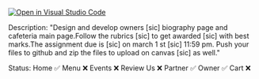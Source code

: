 [![Open in Visual Studio Code](https://classroom.github.com/assets/open-in-vscode-718a45dd9cf7e7f842a935f5ebbe5719a5e09af4491e668f4dbf3b35d5cca122.svg)](https://classroom.github.com/online_ide?assignment_repo_id=13981512&assignment_repo_type=AssignmentRepo)

Description:
"Design and develop owners [sic] biography page and cafeteria main page.Follow the rubrics [sic] to get awarded [sic] with best marks.The assignment due is [sic] on march 1 st [sic] 11:59 pm.
Push your files to github and zip the files to upload on canvas [sic] as well."


Status:
Home ✅
Menu ❌
Events ❌
Review Us ❌
Partner ✅
Owner ✅
Cart ❌
